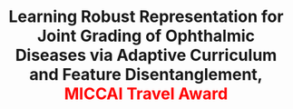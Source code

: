---
title: "Learning Robust Representation for Joint Grading of Ophthalmic Diseases via Adaptive Curriculum and Feature Disentanglement, <font color='red'>MICCAI Travel Award</font>"
authors: "**Haoxuan Che, Haibo Jin, Hao Chen**"
pub_date: "2022-09-23" #Date of publication. Change from Biorxiv date to Journal date once accepted
image: "/static/img/pub/2022_detech.png" 
conf: 
  - name: "MICCAI" 
    url: "https://link.springer.com/chapter/10.1007/978-3-031-16437-8_23"
---